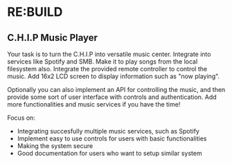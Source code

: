 # RE:BUILD

## C.H.I.P Music Player

Your task is to turn the C.H.I.P into versatile music center. Integrate into services like Spotify and SMB. Make it to play songs from the local filesystem also.
Integrate the provided remote controller to control the music. Add 16x2 LCD screen to display information such as "now playing". 

Optionally you can also implement an API for controlling the music, and then provide some sort of user interface with controls and authentication.
Add more functionalities and music services if you have the time!

Focus on:
- Integrating succesfully multiple music services, such as Spotify
- Implement easy to use controls for users with basic functionalities
- Making the system secure
- Good documentation for users who want to setup similar system